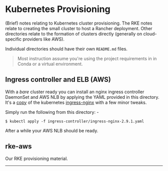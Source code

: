 # Kubernetes Provisioning
(Brief) notes relating to Kubernetes cluster provisioning.
The RKE notes relate to creating the small cluster to host a
Rancher deployment. Other directories relate to the formation
of clusters directly (generally on cloud-specific providers like AWS).

Individual directories should have their own `README.md` files.

>   Most instruction assume you're using the project requirements in
    in Conda or a virtual environment.

## Ingress controller and ELB (AWS)
With a _bare_ cluster ready you can install an nginx ingress controller
DaemonSet and AWS NLB by applying the YAML provided in this directory.
It's a [copy] of the kubernetes [ingress-nginx] with a few minor tweaks.

Simply run the following from this directory: -

    $ kubectl apply -f ingress-controller/ingress-nginx-2.9.1.yaml

After a while your AWS NLB should be ready.

## rke-aws
Our RKE provisioning material.

---

[copy]: https://raw.githubusercontent.com/kubernetes/ingress-nginx/ingress-nginx-2.9.1/deploy/static/provider/aws/deploy.yaml
[eks-im-main]: https://gitlab.com/informaticsmatters/eks-im-main
[ingress-nginx]: https://github.com/kubernetes/ingress-nginx
